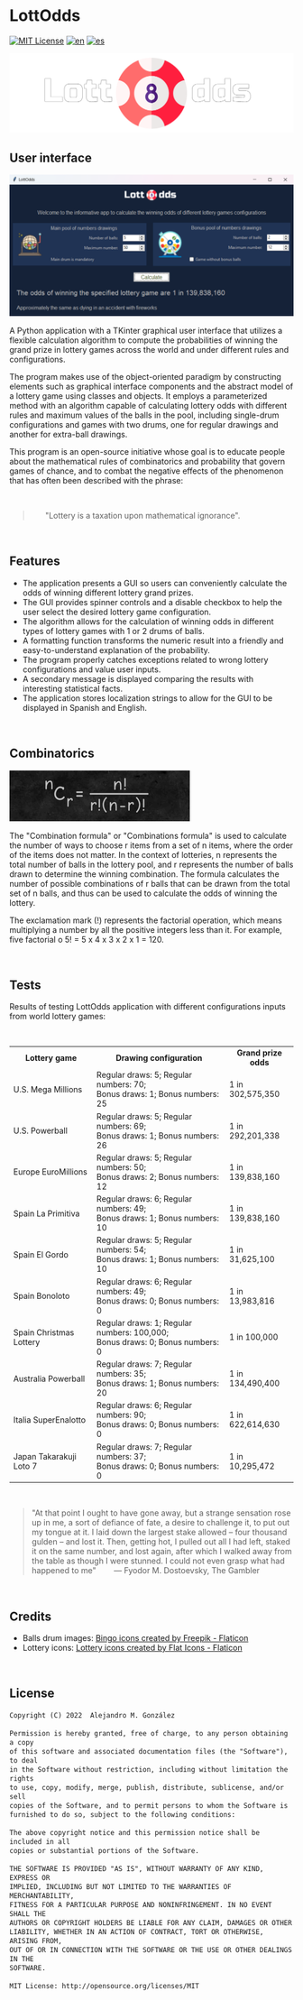 LottOdds
===============
[![MIT License](https://img.shields.io/badge/License-MIT-green.svg)](https://choosealicense.com/licenses/mit/)
[![en](https://img.shields.io/badge/lang-en-red.svg)](https://github.com/alejandroMAD/LottOdds/blob/master/README.md)
[![es](https://img.shields.io/badge/lang-es-yellow.svg)](https://github.com/alejandroMAD/LottOdds/blob/master/README.es.md)

![Application logo](/lottodds_banner.png)


User interface
----------
![Application screenshot](/screenshot.png)

A Python application with a TKinter graphical user interface that utilizes a flexible calculation algorithm to compute
the probabilities of winning the grand prize in lottery games across the world and under different rules and configurations.

The program makes use of the object-oriented paradigm by constructing elements such as graphical interface components and 
the abstract model of a lottery game using classes and objects. It employs a parameterized method with an algorithm capable
of calculating lottery odds with different rules and maximum values of the balls in the pool, including single-drum
configurations and games with two drums, one for regular drawings and another for extra-ball drawings.

This program is an open-source initiative whose goal is to educate people about the mathematical rules of combinatorics and 
probability that govern games of chance, and to combat the negative effects of the phenomenon that has often been described
with the phrase:

<br/>

> &nbsp;&nbsp;&nbsp;&nbsp;&nbsp;&nbsp;"Lottery is a taxation upon mathematical ignorance".

<br/>

Features
-------------------
* The application presents a GUI so users can conveniently calculate the odds of winning different lottery grand prizes.
* The GUI provides spinner controls and a disable checkbox to help the user select the desired lottery game configuration.
* The algorithm allows for the calculation of winning odds in different types of lottery games with 1 or 2 drums of balls.
* A formatting function transforms the numeric result into a friendly and easy-to-understand explanation of the probability.
* The program properly catches exceptions related to wrong lottery configurations and value user inputs.
* A secondary message is displayed comparing the results with interesting statistical facts.
* The application stores localization strings to allow for the GUI to be displayed in Spanish and English.

<br/>

Combinatorics
-------------------

![Combinations formula](/cformula.png)

The "Combination formula" or "Combinations formula" is used to calculate the number of ways to choose r items from a set
of n items, where the order of the items does not matter. In the context of lotteries, n represents the total number of balls
in the lottery pool, and r represents the number of balls drawn to determine the winning combination. The formula calculates
the number of possible combinations of r balls that can be drawn from the total set of n balls, and thus can be used to
calculate the odds of winning the lottery.

The exclamation mark (!) represents the factorial operation, which means multiplying a number by all the positive integers
less than it. For example, five factorial o 5! = 5 x 4 x 3 x 2 x 1 = 120.

<br/>

Tests
-------------------
Results of testing LottOdds application with different configurations inputs from world lottery games:

<br/>

<table>
  <tr>
    <td align="center"><b>Lottery game</b></td>
    <td align="center"><b>Drawing configuration</b></td>
    <td align="center"><b>Grand prize odds</b></td>
  </tr>
  <tr>
    <td>U.S. Mega Millions</td>
    <td>Regular draws: 5; Regular numbers: 70;
        <br>Bonus draws: 1; Bonus numbers: 25</td>
    <td>1 in 302,575,350</td>
  </tr>
  <tr>
    <td>U.S. Powerball</td>
    <td>Regular draws: 5; Regular numbers: 69;
        <br>Bonus draws: 1; Bonus numbers: 26</td>
    <td>1 in 292,201,338</td>
  </tr>
  <tr>
    <td>Europe EuroMillions</td>
    <td>Regular draws: 5; Regular numbers: 50;
        <br>Bonus draws: 2; Bonus numbers: 12</td>
    <td>1 in 139,838,160</td>
  </tr>
  <tr>
    <td>Spain La Primitiva</td>
    <td>Regular draws: 6; Regular numbers: 49;
        <br>Bonus draws: 1; Bonus numbers: 10</td>
    <td>1 in 139,838,160</td>
  </tr>
  <tr>
    <td>Spain El Gordo</td>
    <td>Regular draws: 5; Regular numbers: 54;
        <br>Bonus draws: 1; Bonus numbers: 10</td>
    <td>1 in 31,625,100</td>
  </tr>
  <tr>
    <td>Spain Bonoloto</td>
    <td>Regular draws: 6; Regular numbers: 49;
        <br>Bonus draws: 0; Bonus numbers: 0</td>
    <td>1 in 13,983,816</td>
  </tr>
  <tr>
    <td>Spain Christmas Lottery</td>
    <td>Regular draws: 1; Regular numbers: 100,000;
        <br>Bonus draws: 0; Bonus numbers: 0</td>
    <td>1 in 100,000</td>
  </tr>
  <tr>
    <td>Australia Powerball</td>
    <td>Regular draws: 7; Regular numbers: 35;
        <br>Bonus draws: 1; Bonus numbers: 20</td>
    <td>1 in 134,490,400</td>
  </tr>
  <tr>
    <td>Italia SuperEnalotto</td>
    <td>Regular draws: 6; Regular numbers: 90;
        <br>Bonus draws: 0; Bonus numbers: 0</td>
    <td>1 in 622,614,630</td>
  </tr>
  <tr>
    <td>Japan Takarakuji Loto 7</td>
    <td>Regular draws: 7; Regular numbers: 37;
        <br>Bonus draws: 0; Bonus numbers: 0</td>
    <td>1 in 10,295,472</td>
  </tr>
</table>

<br/>

> "At that point I ought to have gone away, but a strange sensation rose up in me, a sort of defiance of fate, a desire to challenge it, to put out my tongue at it. I laid down the largest stake allowed – four thousand gulden – and lost it. Then, getting hot, I pulled out all I had left, staked it on the same number, and lost again, after which I walked away from the table as though I were stunned. I could not even grasp what had happened to me"
> &nbsp;&nbsp;&nbsp;&nbsp;&nbsp;&nbsp; ― Fyodor M. Dostoevsky, The Gambler 

<br/>

Credits
-------------------

* Balls drum images: [Bingo icons created by Freepik - Flaticon](https://www.flaticon.com/free-icons/bingo)
* Lottery icons: [Lottery icons created by Flat Icons - Flaticon](https://www.flaticon.com/free-icons/lottery)

<br/>

License
--------
    Copyright (C) 2022  Alejandro M. González
    
    Permission is hereby granted, free of charge, to any person obtaining a copy
    of this software and associated documentation files (the "Software"), to deal
    in the Software without restriction, including without limitation the rights
    to use, copy, modify, merge, publish, distribute, sublicense, and/or sell
    copies of the Software, and to permit persons to whom the Software is
    furnished to do so, subject to the following conditions:
    
    The above copyright notice and this permission notice shall be included in all
    copies or substantial portions of the Software.
    
    THE SOFTWARE IS PROVIDED "AS IS", WITHOUT WARRANTY OF ANY KIND, EXPRESS OR
    IMPLIED, INCLUDING BUT NOT LIMITED TO THE WARRANTIES OF MERCHANTABILITY,
    FITNESS FOR A PARTICULAR PURPOSE AND NONINFRINGEMENT. IN NO EVENT SHALL THE
    AUTHORS OR COPYRIGHT HOLDERS BE LIABLE FOR ANY CLAIM, DAMAGES OR OTHER
    LIABILITY, WHETHER IN AN ACTION OF CONTRACT, TORT OR OTHERWISE, ARISING FROM,
    OUT OF OR IN CONNECTION WITH THE SOFTWARE OR THE USE OR OTHER DEALINGS IN THE
    SOFTWARE.
    
    MIT License: http://opensource.org/licenses/MIT
